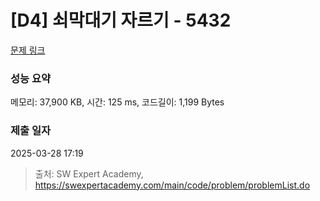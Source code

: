 # [D4] 쇠막대기 자르기 - 5432 

[문제 링크](https://swexpertacademy.com/main/code/problem/problemDetail.do?contestProbId=AWVl47b6DGMDFAXm) 

### 성능 요약

메모리: 37,900 KB, 시간: 125 ms, 코드길이: 1,199 Bytes

### 제출 일자

2025-03-28 17:19



> 출처: SW Expert Academy, https://swexpertacademy.com/main/code/problem/problemList.do